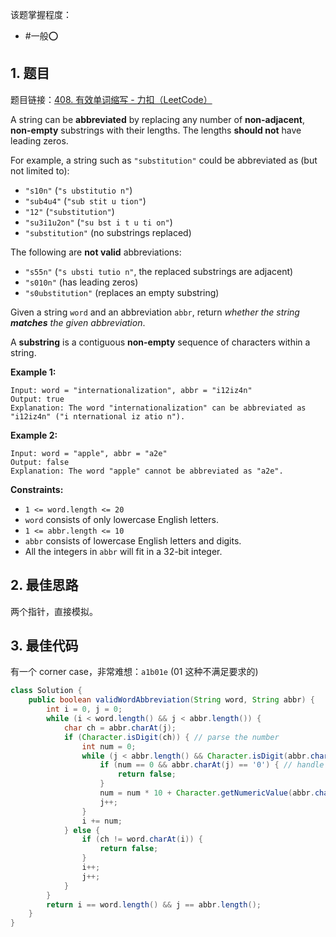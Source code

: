 
该题掌握程度：
- #一般⭕️

## 1. 题目
题目链接：[408. 有效单词缩写 - 力扣（LeetCode）](https://leetcode.cn/problems/valid-word-abbreviation/)

A string can be **abbreviated** by replacing any number of **non-adjacent**, **non-empty** substrings with their lengths. The lengths **should not** have leading zeros.

For example, a string such as `"substitution"` could be abbreviated as (but not limited to):

- `"s10n"` (`"s ubstitutio n"`)
- `"sub4u4"` (`"sub stit u tion"`)
- `"12"` (`"substitution"`)
- `"su3i1u2on"` (`"su bst i t u ti on"`)
- `"substitution"` (no substrings replaced)

The following are **not valid** abbreviations:

- `"s55n"` (`"s ubsti tutio n"`, the replaced substrings are adjacent)
- `"s010n"` (has leading zeros)
- `"s0ubstitution"` (replaces an empty substring)

Given a string `word` and an abbreviation `abbr`, return *whether the string **matches** the given abbreviation*.

A **substring** is a contiguous **non-empty** sequence of characters within a string.

 

**Example 1:**

```
Input: word = "internationalization", abbr = "i12iz4n"
Output: true
Explanation: The word "internationalization" can be abbreviated as "i12iz4n" ("i nternational iz atio n").
```

**Example 2:**

```
Input: word = "apple", abbr = "a2e"
Output: false
Explanation: The word "apple" cannot be abbreviated as "a2e".
```

 

**Constraints:**

- `1 <= word.length <= 20`
- `word` consists of only lowercase English letters.
- `1 <= abbr.length <= 10`
- `abbr` consists of lowercase English letters and digits.
- All the integers in `abbr` will fit in a 32-bit integer.

## 2. 最佳思路

两个指针，直接模拟。

## 3. 最佳代码
有一个 corner case，非常难想：`a1b01e`  (01 这种不满足要求的)

```java
class Solution {
    public boolean validWordAbbreviation(String word, String abbr) {
        int i = 0, j = 0;
        while (i < word.length() && j < abbr.length()) {
            char ch = abbr.charAt(j);
            if (Character.isDigit(ch)) { // parse the number                
                int num = 0;                
                while (j < abbr.length() && Character.isDigit(abbr.charAt(j))) {
                    if (num == 0 && abbr.charAt(j) == '0') { // handle corner case: a1b01e
                        return false;
                    }
                    num = num * 10 + Character.getNumericValue(abbr.charAt(j));
                    j++;
                }
                i += num;
            } else {
                if (ch != word.charAt(i)) {
                    return false;
                }
                i++;
                j++;
            }
        }
        return i == word.length() && j == abbr.length();
    }
}
```
